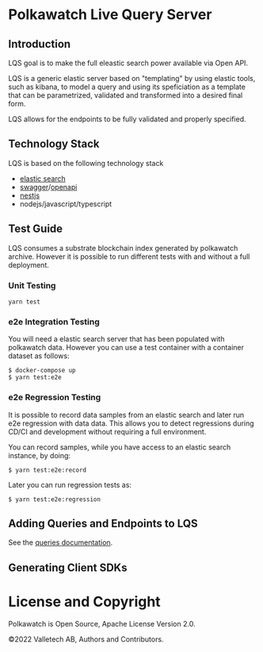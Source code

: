 # Polkawatch Live Query Server

## Introduction

LQS goal is to make the full eleastic search power available via Open API. 

LQS is a generic elastic server based on "templating" by using elastic tools, such as kibana, to model a query and 
using its speficiation as a template that can be parametrized, validated and transformed into a desired final form.

LQS allows for the endpoints to be fully validated and properly specified.

## Technology Stack

LQS is based on the following technology stack

- [elastic search](www.elastic.co)
- [swagger](https://swagger.io)/[openapi](https://www.openapis.org/)
- [nestjs](https://nestjs.com/)
- nodejs/javascript/typescript

## Test Guide

LQS consumes a substrate blockchain index generated by polkawatch archive. However it is possible to run different tests 
with and without a full deployment.

### Unit Testing

```yarn test```

### e2e Integration Testing

You will need a elastic search server that has been populated with polkawatch data. However you can use a test container
with a container dataset as follows:

```$bash
$ docker-compose up
$ yarn test:e2e
```

### e2e Regression Testing

It is possible to record data samples from an elastic search and later run e2e regression with data data. This allows
you to detect regressions during CD/CI and development without requiring a full environment.

You can record samples, while you have access to an elastic search instance, by doing:

```$ yarn test:e2e:record```

Later you can run regression tests as:

```$ yarn test:e2e:regression```

## Adding Queries and Endpoints to LQS

See the [queries documentation](./src/queries/Readme.md).

## Generating Client SDKs

# License and Copyright

Polkawatch is Open Source, Apache License Version 2.0.

©2022 Valletech AB, Authors and Contributors.